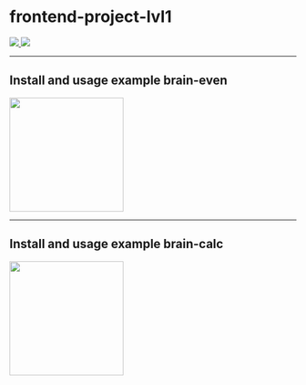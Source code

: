 # frontend-project-lvl1
<p>
  <a href="https://github.com/NahshonYermiyahu/frontend-project-lvl1/actions">
    <img src="https://github.com/NahshonYermiyahu/frontend-project-lvl1/workflows/Node%20CI/badge.svg">
  </a>
  <a href="https://codeclimate.com/github/codeclimate/codeclimate/maintainability">
    <img src="https://api.codeclimate.com/v1/badges/a99a88d28ad37a79dbf6/maintainability" />
  </a> 
</p>
<hr>
<h2>
  Install and usage example brain-even
</h2>
<div>
   <a href="https://asciinema.org/a/hNzugS14v0ghCo5wDquBL9zaN" target="_blank">
     <img src="https://asciinema.org/a/hNzugS14v0ghCo5wDquBL9zaN.svg" width ="200"/>
  </a>
</div>
</p>
<hr>
<h2>
  Install and usage example brain-calc
</h2>
<div>
   <a href="https://asciinema.org/a/p69Oei7co5Q8DHSXQuvDNFHgr" target="_blank">
     <img src="https://asciinema.org/a/p69Oei7co5Q8DHSXQuvDNFHgr.svg" width ="200"/>
  </a>
</div>


